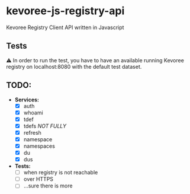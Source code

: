 # kevoree-js-registry-api

Kevoree Registry Client API written in Javascript

## Tests
:warning: In order to run the test, you have to have an available running
Kevoree registry on localhost:8080 with the default test dataset.

## TODO:
 - **Services:**
   - [x] auth
   - [x] whoami
   - [x] tdef
   - [x] tdefs *NOT FULLY*
   - [x] refresh
   - [x] namespace
   - [x] namespaces
   - [x] du
   - [x] dus
 - **Tests:**
   - [ ] when registry is not reachable
   - [ ] over HTTPS
   - [ ] ...sure there is more
